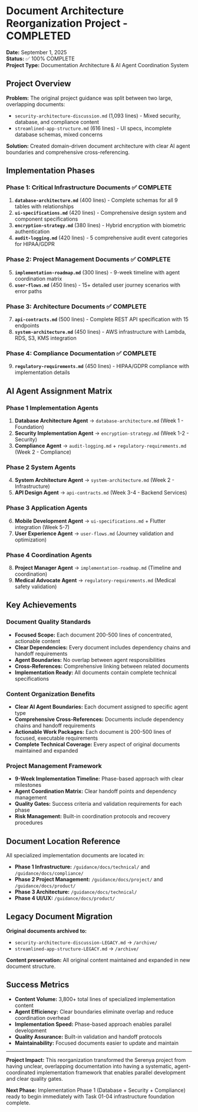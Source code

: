 # Document Architecture Reorganization Project - COMPLETED

**Date:** September 1, 2025  
**Status:** ✅ 100% COMPLETE  
**Project Type:** Documentation Architecture & AI Agent Coordination System

## Project Overview

**Problem:** The original project guidance was split between two large, overlapping documents:
- `security-architecture-discussion.md` (1,093 lines) - Mixed security, database, and compliance content
- `streamlined-app-structure.md` (616 lines) - UI specs, incomplete database schemas, mixed concerns

**Solution:** Created domain-driven document architecture with clear AI agent boundaries and comprehensive cross-referencing.

## Implementation Phases

### Phase 1: Critical Infrastructure Documents ✅ COMPLETE
1. **`database-architecture.md`** (400 lines) - Complete schemas for all 9 tables with relationships
2. **`ui-specifications.md`** (420 lines) - Comprehensive design system and component specifications  
3. **`encryption-strategy.md`** (380 lines) - Hybrid encryption with biometric authentication
4. **`audit-logging.md`** (420 lines) - 5 comprehensive audit event categories for HIPAA/GDPR

### Phase 2: Project Management Documents ✅ COMPLETE
5. **`implementation-roadmap.md`** (300 lines) - 9-week timeline with agent coordination matrix
6. **`user-flows.md`** (450 lines) - 15+ detailed user journey scenarios with error paths

### Phase 3: Architecture Documents ✅ COMPLETE
7. **`api-contracts.md`** (500 lines) - Complete REST API specification with 15 endpoints
8. **`system-architecture.md`** (450 lines) - AWS infrastructure with Lambda, RDS, S3, KMS integration

### Phase 4: Compliance Documentation ✅ COMPLETE
9. **`regulatory-requirements.md`** (450 lines) - HIPAA/GDPR compliance with implementation details

## AI Agent Assignment Matrix

### Phase 1 Implementation Agents
1. **Database Architecture Agent** → `database-architecture.md` (Week 1 - Foundation)
2. **Security Implementation Agent** → `encryption-strategy.md` (Week 1-2 - Security)
3. **Compliance Agent** → `audit-logging.md` + `regulatory-requirements.md` (Week 2 - Compliance)

### Phase 2 System Agents
4. **System Architecture Agent** → `system-architecture.md` (Week 2 - Infrastructure)
5. **API Design Agent** → `api-contracts.md` (Week 3-4 - Backend Services)

### Phase 3 Application Agents
6. **Mobile Development Agent** → `ui-specifications.md` + Flutter integration (Week 5-7)
7. **User Experience Agent** → `user-flows.md` (Journey validation and optimization)

### Phase 4 Coordination Agents
8. **Project Manager Agent** → `implementation-roadmap.md` (Timeline and coordination)
9. **Medical Advocate Agent** → `regulatory-requirements.md` (Medical safety validation)

## Key Achievements

### Document Quality Standards
- **Focused Scope:** Each document 200-500 lines of concentrated, actionable content
- **Clear Dependencies:** Every document includes dependency chains and handoff requirements
- **Agent Boundaries:** No overlap between agent responsibilities
- **Cross-References:** Comprehensive linking between related documents
- **Implementation Ready:** All documents contain complete technical specifications

### Content Organization Benefits
- **Clear AI Agent Boundaries:** Each document assigned to specific agent type
- **Comprehensive Cross-References:** Documents include dependency chains and handoff requirements
- **Actionable Work Packages:** Each document is 200-500 lines of focused, executable requirements
- **Complete Technical Coverage:** Every aspect of original documents maintained and expanded

### Project Management Framework
- **9-Week Implementation Timeline:** Phase-based approach with clear milestones
- **Agent Coordination Matrix:** Clear handoff points and dependency management
- **Quality Gates:** Success criteria and validation requirements for each phase
- **Risk Management:** Built-in coordination protocols and recovery procedures

## Document Location Reference
All specialized implementation documents are located in:
- **Phase 1 Infrastructure:** `/guidance/docs/technical/` and `/guidance/docs/compliance/`
- **Phase 2 Project Management:** `/guidance/docs/project/` and `/guidance/docs/product/`
- **Phase 3 Architecture:** `/guidance/docs/technical/`
- **Phase 4 UI/UX:** `/guidance/docs/product/`

## Legacy Document Migration
**Original documents archived to:**
- `security-architecture-discussion-LEGACY.md` → `/archive/`
- `streamlined-app-structure-LEGACY.md` → `/archive/`

**Content preservation:** All original content maintained and expanded in new document structure.

## Success Metrics
- **Content Volume:** 3,800+ total lines of specialized implementation content
- **Agent Efficiency:** Clear boundaries eliminate overlap and reduce coordination overhead
- **Implementation Speed:** Phase-based approach enables parallel development
- **Quality Assurance:** Built-in validation and handoff protocols
- **Maintainability:** Focused documents easier to update and maintain

---

**Project Impact:** This reorganization transformed the Serenya project from having unclear, overlapping documentation into having a systematic, agent-coordinated implementation framework that enables parallel development and clear quality gates.

**Next Phase:** Implementation Phase 1 (Database + Security + Compliance) ready to begin immediately with Task 01-04 infrastructure foundation complete.